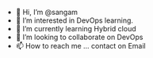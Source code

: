 - 👋 Hi, I’m @sangam
- 👀 I’m interested in DevOps learning.
- 🌱 I’m currently learning Hybrid cloud 
- 💞️ I’m looking to collaborate on DevOps
- 📫 How to reach me ... contact on Email

<!---
sangaml/sangaml is a ✨ special ✨ repository because its `README.md` (this file) appears on your GitHub profile.
You can click the Preview link to take a look at your changes.
--->
